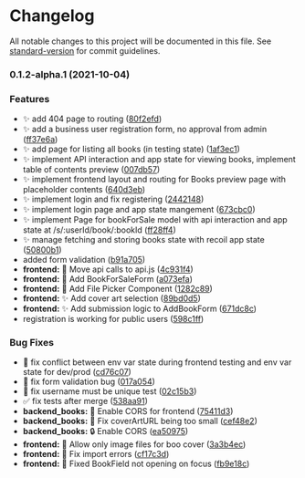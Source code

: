 # Changelog

All notable changes to this project will be documented in this file. See [standard-version](https://github.com/conventional-changelog/standard-version) for commit guidelines.

### 0.1.2-alpha.1 (2021-10-04)


### Features

* :sparkles: add 404 page to routing ([80f2efd](https://github.com/Someoneamzing/sept-group-assignment/commit/80f2efdb326cd9f651ceb6aeb2862e99f6d06483))
* :sparkles: add a business user registration form, no approval from admin ([ff37e6a](https://github.com/Someoneamzing/sept-group-assignment/commit/ff37e6a780f0ba2ce7e240e2aedadbaacd50f8a2))
* :sparkles: add page for listing all books (in testing state) ([1af3ec1](https://github.com/Someoneamzing/sept-group-assignment/commit/1af3ec1ecea54d88003a89a756aaaa534eefa824))
* :sparkles: implement API interaction and app state for viewing books, implement table of contents preview ([007db57](https://github.com/Someoneamzing/sept-group-assignment/commit/007db57e8f3f8fd93be6794aacc6b126799b17ac))
* :sparkles: implement frontend layout and routing for Books preview page with placeholder contents ([640d3eb](https://github.com/Someoneamzing/sept-group-assignment/commit/640d3eba7576f6f5f459933179a837769911bd5d))
* :sparkles: implement login and fix registering ([2442148](https://github.com/Someoneamzing/sept-group-assignment/commit/24421488cd8af86ab72996fc77176737535d3f25))
* :sparkles: implement login page and app state mangement ([673cbc0](https://github.com/Someoneamzing/sept-group-assignment/commit/673cbc0c55d4c4537aeb6619c691e19ce420b268))
* :sparkles: implement Page for bookForSale model with api interaction and app state at /s/:userId/book/:bookId ([ff28ff4](https://github.com/Someoneamzing/sept-group-assignment/commit/ff28ff4fd67eb1aaef23bf3068980bccc8511bcc))
* :sparkles: manage fetching and storing books state with recoil app state ([50800b1](https://github.com/Someoneamzing/sept-group-assignment/commit/50800b1700b85506cd0d1926a8ab0008589d0bb1))
* added form validation ([b91a705](https://github.com/Someoneamzing/sept-group-assignment/commit/b91a7052c5872fcc64be34de9b672720c6ce2d99))
* **frontend:** :art: Move api calls to api.js ([4c931f4](https://github.com/Someoneamzing/sept-group-assignment/commit/4c931f4e218f0e67b5f5f15b544d1c236e882942))
* **frontend:** :lipstick: Add BookForSaleForm ([a073efa](https://github.com/Someoneamzing/sept-group-assignment/commit/a073efab1bc416bdfb19e0a2b99b968a3131b587))
* **frontend:** :lipstick: Add File Picker Component ([1282c89](https://github.com/Someoneamzing/sept-group-assignment/commit/1282c895136f3d7bda5fc9980ac3ffa6f28ef795))
* **frontend:** :sparkles: Add cover art selection ([89bd0d5](https://github.com/Someoneamzing/sept-group-assignment/commit/89bd0d53c5366f293bf39d9fe28606488c979dc5))
* **frontend:** :sparkles: Add submission logic to AddBookForm ([671dc8c](https://github.com/Someoneamzing/sept-group-assignment/commit/671dc8c1410e8d14a2fc0c6766d7a9bda3cfc9b5))
* registration is working for public users ([598c1ff](https://github.com/Someoneamzing/sept-group-assignment/commit/598c1ff71f273b475bf56da4cf4de2cd6f7f10a3))


### Bug Fixes

* :bug: fix conflict between env var state during frontend testing and env var state for dev/prod ([cd76c07](https://github.com/Someoneamzing/sept-group-assignment/commit/cd76c07872e35d5e57de631b8fc703f3f6177eef))
* :bug: fix form validation bug ([017a054](https://github.com/Someoneamzing/sept-group-assignment/commit/017a054aec2c850a47cdbb05c986abf10ea82d35))
* :bug: fix username must be unique test ([02c15b3](https://github.com/Someoneamzing/sept-group-assignment/commit/02c15b35c21abebcfc701423a229df94d71c8875))
* :white_check_mark: fix tests after merge ([538aa91](https://github.com/Someoneamzing/sept-group-assignment/commit/538aa9119e1fa68b5ed596a6af56b736e3d66251))
* **backend_books:** :bug: Enable CORS for frontend ([75411d3](https://github.com/Someoneamzing/sept-group-assignment/commit/75411d32ec5ab9455a605aff48adacbb8f8b6ed3))
* **backend_books:** :bug: Fix coverArtURL being too small ([cef48e2](https://github.com/Someoneamzing/sept-group-assignment/commit/cef48e2a0c10cea92f85e3fef1e11a8e597cc9a7))
* **backend_books:** :lock: Enable CORS ([ea50975](https://github.com/Someoneamzing/sept-group-assignment/commit/ea509753b48fbdf06cc286265c349dd0d3cf91b0))
* **frontend:** :bug: Allow only image files for boo cover ([3a3b4ec](https://github.com/Someoneamzing/sept-group-assignment/commit/3a3b4ec93cbff3a18b6f76a46e5e6719353c0dd5))
* **frontend:** :bug: Fix import errors ([cf17c3d](https://github.com/Someoneamzing/sept-group-assignment/commit/cf17c3d3b429d41d32698298642e09be3b680272))
* **frontend:** :bug: Fixed BookField not opening on focus ([fb9e18c](https://github.com/Someoneamzing/sept-group-assignment/commit/fb9e18c70b7e2e4032437c65cd350574fc121377))
